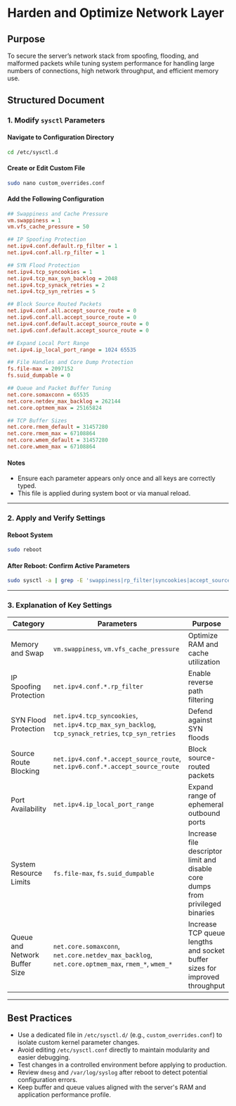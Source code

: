 # Harden and Optimize Network Layer

## Purpose

To secure the server’s network stack from spoofing, flooding, and malformed packets while tuning system performance for handling large numbers of connections, high network throughput, and efficient memory use.

## Structured Document

### 1. Modify `sysctl` Parameters

#### Navigate to Configuration Directory

```bash
cd /etc/sysctl.d
```

#### Create or Edit Custom File

```bash
sudo nano custom_overrides.conf
```

#### Add the Following Configuration

```ini
## Swappiness and Cache Pressure
vm.swappiness = 1
vm.vfs_cache_pressure = 50

## IP Spoofing Protection
net.ipv4.conf.default.rp_filter = 1
net.ipv4.conf.all.rp_filter = 1

## SYN Flood Protection
net.ipv4.tcp_syncookies = 1
net.ipv4.tcp_max_syn_backlog = 2048
net.ipv4.tcp_synack_retries = 2
net.ipv4.tcp_syn_retries = 5

## Block Source Routed Packets
net.ipv4.conf.all.accept_source_route = 0
net.ipv6.conf.all.accept_source_route = 0
net.ipv4.conf.default.accept_source_route = 0
net.ipv6.conf.default.accept_source_route = 0

## Expand Local Port Range
net.ipv4.ip_local_port_range = 1024 65535

## File Handles and Core Dump Protection
fs.file-max = 2097152
fs.suid_dumpable = 0

## Queue and Packet Buffer Tuning
net.core.somaxconn = 65535
net.core.netdev_max_backlog = 262144
net.core.optmem_max = 25165824

## TCP Buffer Sizes
net.core.rmem_default = 31457280
net.core.rmem_max = 67108864
net.core.wmem_default = 31457280
net.core.wmem_max = 67108864
```

#### Notes

* Ensure each parameter appears only once and all keys are correctly typed.
* This file is applied during system boot or via manual reload.

---

### 2. Apply and Verify Settings

#### Reboot System

```bash
sudo reboot
```

#### After Reboot: Confirm Active Parameters

```bash
sudo sysctl -a | grep -E 'swappiness|rp_filter|syncookies|accept_source_route|file-max|somaxconn|rmem|wmem'
```

---

### 3. Explanation of Key Settings

| Category                      | Parameters                                                                                         | Purpose                                                                        |
| ----------------------------- | -------------------------------------------------------------------------------------------------- | ------------------------------------------------------------------------------ |
| Memory and Swap               | `vm.swappiness`, `vm.vfs_cache_pressure`                                                           | Optimize RAM and cache utilization                                             |
| IP Spoofing Protection        | `net.ipv4.conf.*.rp_filter`                                                                        | Enable reverse path filtering                                                  |
| SYN Flood Protection          | `net.ipv4.tcp_syncookies`, `net.ipv4.tcp_max_syn_backlog`, `tcp_synack_retries`, `tcp_syn_retries` | Defend against SYN floods                                                      |
| Source Route Blocking         | `net.ipv4.conf.*.accept_source_route`, `net.ipv6.conf.*.accept_source_route`                       | Block source-routed packets                                                    |
| Port Availability             | `net.ipv4.ip_local_port_range`                                                                     | Expand range of ephemeral outbound ports                                       |
| System Resource Limits        | `fs.file-max`, `fs.suid_dumpable`                                                                  | Increase file descriptor limit and disable core dumps from privileged binaries |
| Queue and Network Buffer Size | `net.core.somaxconn`, `net.core.netdev_max_backlog`, `net.core.optmem_max`, `rmem_*`, `wmem_*`     | Increase TCP queue lengths and socket buffer sizes for improved throughput     |

---

## Best Practices

* Use a dedicated file in `/etc/sysctl.d/` (e.g., `custom_overrides.conf`) to isolate custom kernel parameter changes.
* Avoid editing `/etc/sysctl.conf` directly to maintain modularity and easier debugging.
* Test changes in a controlled environment before applying to production.
* Review `dmesg` and `/var/log/syslog` after reboot to detect potential configuration errors.
* Keep buffer and queue values aligned with the server's RAM and application performance profile.
